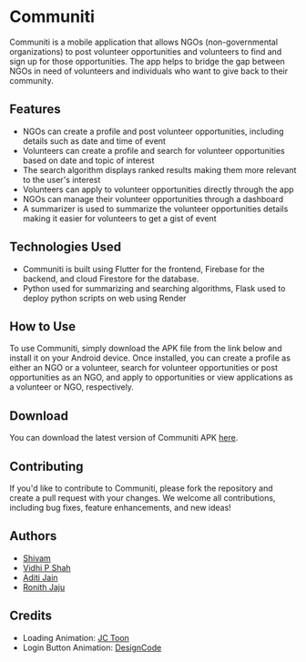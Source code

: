 # Communiti

Communiti is a mobile application that allows NGOs (non-governmental organizations) to post volunteer opportunities and volunteers to find and sign up for those opportunities. The app helps to bridge the gap between NGOs in need of volunteers and individuals who want to give back to their community.

## Features

- NGOs can create a profile and post volunteer opportunities, including details such as date and time of event
- Volunteers can create a profile and search for volunteer opportunities based on date and topic of interest
- The search algorithm displays ranked results making them more relevant to the user's interest
- Volunteers can apply to volunteer opportunities directly through the app
- NGOs can manage their volunteer opportunities through a dashboard
- A summarizer is used to summarize the volunteer opportunities details making it easier for volunteers to get a gist of event

## Technologies Used

- Communiti is built using Flutter for the frontend, Firebase for the backend, and cloud Firestore for the database.
- Python used for summarizing and searching algorithms, Flask used to deploy python scripts on web using Render

## How to Use

To use Communiti, simply download the APK file from the link below and install it on your Android device. Once installed, you can create a profile as either an NGO or a volunteer, search for volunteer opportunities or post opportunities as an NGO, and apply to opportunities or view applications as a volunteer or NGO, respectively.

## Download

You can download the latest version of Communiti APK [here](https://github.com/mavihS-0/Communiti/releases/download/v1_android_only/communiti.apk).

## Contributing

If you'd like to contribute to Communiti, please fork the repository and create a pull request with your changes. We welcome all contributions, including bug fixes, feature enhancements, and new ideas!

## Authors
- [Shivam](https://github.com/mavihS-0)
- [Vidhi P Shah](https://github.com/vps115)
- [Aditi Jain](https://github.com/aditiixx)
- [Ronith Jaju](https://github.com/RonithJaju)

## Credits

- Loading Animation: [JC Toon](https://rive.app/@JcToon/)
- Login Button Animation: [DesignCode](https://designcode.io/)
